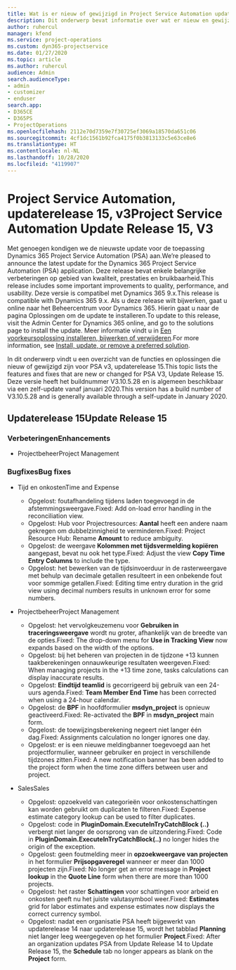 ```yaml
---
title: Wat is er nieuw of gewijzigd in Project Service Automation updaterelease 15, v3
description: Dit onderwerp bevat informatie over wat er nieuw en gewijzigd is in Project Service Automation updaterelease 15, v3.
author: ruhercul
manager: kfend
ms.service: project-operations
ms.custom: dyn365-projectservice
ms.date: 01/27/2020
ms.topic: article
ms.author: ruhercul
audience: Admin
search.audienceType:
- admin
- customizer
- enduser
search.app:
- D365CE
- D365PS
- ProjectOperations
ms.openlocfilehash: 2112e70d7359e7f30725ef3069a18570da651c06
ms.sourcegitcommit: 4cf1dc1561b92fca4175f0b3813133c5e63ce8e6
ms.translationtype: HT
ms.contentlocale: nl-NL
ms.lasthandoff: 10/28/2020
ms.locfileid: "4119907"
---
```

# <a name="project-service-automation-update-release-15-v3"></a><span data-ttu-id="7e7b5-103">Project Service Automation, updaterelease 15, v3</span><span class="sxs-lookup"><span data-stu-id="7e7b5-103">Project Service Automation Update Release 15, V3</span></span>

<span data-ttu-id="7e7b5-104">Met genoegen kondigen we de nieuwste update voor de toepassing Dynamics 365 Project Service Automation (PSA) aan.</span><span class="sxs-lookup"><span data-stu-id="7e7b5-104">We’re pleased to announce the latest update for the Dynamics 365 Project Service Automation (PSA) application.</span></span> <span data-ttu-id="7e7b5-105">Deze release bevat enkele belangrijke verbeteringen op gebied van kwaliteit, prestaties en bruikbaarheid.</span><span class="sxs-lookup"><span data-stu-id="7e7b5-105">This release includes some important improvements to quality, performance, and usability.</span></span> <span data-ttu-id="7e7b5-106">Deze versie is compatibel met Dynamics 365 9.x.</span><span class="sxs-lookup"><span data-stu-id="7e7b5-106">This release is compatible with Dynamics 365 9.x.</span></span> <span data-ttu-id="7e7b5-107">Als u deze release wilt bijwerken, gaat u online naar het Beheercentrum voor Dynamics 365. Hierin gaat u naar de pagina Oplossingen om de update te installeren.</span><span class="sxs-lookup"><span data-stu-id="7e7b5-107">To update to this release, visit the Admin Center for Dynamics 365 online, and go to the solutions page to install the update.</span></span> <span data-ttu-id="7e7b5-108">Meer informatie vindt u in [Een voorkeursoplossing installeren, bijwerken of verwijderen](https://docs.microsoft.com/power-platform/admin/install-remove-preferred-solution).</span><span class="sxs-lookup"><span data-stu-id="7e7b5-108">For more information, see [Install, update, or remove a preferred solution](https://docs.microsoft.com/power-platform/admin/install-remove-preferred-solution).</span></span>

<span data-ttu-id="7e7b5-109">In dit onderwerp vindt u een overzicht van de functies en oplossingen die nieuw of gewijzigd zijn voor PSA v3, updaterelease 15.</span><span class="sxs-lookup"><span data-stu-id="7e7b5-109">This topic lists the features and fixes that are new or changed for PSA V3, Update Release 15.</span></span> <span data-ttu-id="7e7b5-110">Deze versie heeft het buildnummer V3.10.5.28 en is algemeen beschikbaar via een zelf-update vanaf januari 2020.</span><span class="sxs-lookup"><span data-stu-id="7e7b5-110">This version has a build number of V3.10.5.28 and is generally available through a self-update in January 2020.</span></span>

## <a name="update-release-15"></a><span data-ttu-id="7e7b5-111">Updaterelease 15</span><span class="sxs-lookup"><span data-stu-id="7e7b5-111">Update Release 15</span></span> 

### <a name="enhancements"></a><span data-ttu-id="7e7b5-112">Verbeteringen</span><span class="sxs-lookup"><span data-stu-id="7e7b5-112">Enhancements</span></span>

- <span data-ttu-id="7e7b5-113">Projectbeheer</span><span class="sxs-lookup"><span data-stu-id="7e7b5-113">Project Management</span></span>

### <a name="bug-fixes"></a><span data-ttu-id="7e7b5-114">Bugfixes</span><span class="sxs-lookup"><span data-stu-id="7e7b5-114">Bug fixes</span></span>

- <span data-ttu-id="7e7b5-115">Tijd en onkosten</span><span class="sxs-lookup"><span data-stu-id="7e7b5-115">Time and Expense</span></span>

  - <span data-ttu-id="7e7b5-116">Opgelost: foutafhandeling tijdens laden toegevoegd in de afstemmingsweergave.</span><span class="sxs-lookup"><span data-stu-id="7e7b5-116">Fixed: Add on-load error handling in the reconciliation view.</span></span>
  - <span data-ttu-id="7e7b5-117">Opgelost: Hub voor Projectresources: **Aantal** heeft een andere naam gekregen om dubbelzinnigheid te verminderen.</span><span class="sxs-lookup"><span data-stu-id="7e7b5-117">Fixed: Project Resource Hub: Rename **Amount** to reduce ambiguity.</span></span>
  - <span data-ttu-id="7e7b5-118">Opgelost: de weergave **Kolommen met tijdsvermelding kopiëren** aangepast, bevat nu ook het type.</span><span class="sxs-lookup"><span data-stu-id="7e7b5-118">Fixed: Adjust the view **Copy Time Entry Columns** to include the type.</span></span>
  - <span data-ttu-id="7e7b5-119">Opgelost: het bewerken van de tijdsinvoerduur in de rasterweergave met behulp van decimale getallen resulteert in een onbekende fout voor sommige getallen.</span><span class="sxs-lookup"><span data-stu-id="7e7b5-119">Fixed: Editing time entry duration in the grid view using decimal numbers results in unknown error for some numbers.</span></span>

- <span data-ttu-id="7e7b5-120">Projectbeheer</span><span class="sxs-lookup"><span data-stu-id="7e7b5-120">Project Management</span></span>

  - <span data-ttu-id="7e7b5-121">Opgelost: het vervolgkeuzemenu voor **Gebruiken in traceringsweergave** wordt nu groter, afhankelijk van de breedte van de opties.</span><span class="sxs-lookup"><span data-stu-id="7e7b5-121">Fixed: The drop-down menu for **Use in Tracking View** now expands based on the width of the options.</span></span>
  - <span data-ttu-id="7e7b5-122">Opgelost: bij het beheren van projecten in de tijdzone +13 kunnen taakberekeningen onnauwkeurige resultaten weergeven.</span><span class="sxs-lookup"><span data-stu-id="7e7b5-122">Fixed: When managing projects in the +13 time zone, tasks calculations can display inaccurate results.</span></span>
  - <span data-ttu-id="7e7b5-123">Opgelost: **Eindtijd teamlid** is gecorrigeerd bij gebruik van een 24-uurs agenda.</span><span class="sxs-lookup"><span data-stu-id="7e7b5-123">Fixed: **Team Member End Time** has been corrected when using a 24-hour calendar.</span></span>
  - <span data-ttu-id="7e7b5-124">Opgelost: de **BPF** in hoofdformulier **msdyn_project** is opnieuw geactiveerd.</span><span class="sxs-lookup"><span data-stu-id="7e7b5-124">Fixed: Re-activated the **BPF** in **msdyn_project** main form.</span></span>
  - <span data-ttu-id="7e7b5-125">Opgelost: de toewijzingsberekening negeert niet langer één dag.</span><span class="sxs-lookup"><span data-stu-id="7e7b5-125">Fixed: Assignments calculation no longer ignores one day.</span></span>
  - <span data-ttu-id="7e7b5-126">Opgelost: er is een nieuwe meldingbanner toegevoegd aan het projectformulier, wanneer gebruiker en project in verschillende tijdzones zitten.</span><span class="sxs-lookup"><span data-stu-id="7e7b5-126">Fixed: A new notification banner has been added to the project form when the time zone differs between user and project.</span></span>

- <span data-ttu-id="7e7b5-127">Sales</span><span class="sxs-lookup"><span data-stu-id="7e7b5-127">Sales</span></span>

  - <span data-ttu-id="7e7b5-128">Opgelost: opzoekveld van categorieën voor onkostenschattingen kan worden gebruikt om duplicaten te filteren.</span><span class="sxs-lookup"><span data-stu-id="7e7b5-128">Fixed: Expense estimate category lookup can be used to filter duplicates.</span></span>
  - <span data-ttu-id="7e7b5-129">Opgelost: code in **PluginDomain.ExecuteInTryCatchBlock (..)** verbergt niet langer de oorsprong van de uitzondering.</span><span class="sxs-lookup"><span data-stu-id="7e7b5-129">Fixed: Code in **PluginDomain.ExecuteInTryCatchBlock(..)** no longer hides the origin of the exception.</span></span>
  - <span data-ttu-id="7e7b5-130">Opgelost: geen foutmelding meer in **opzoekweergave van projecten** in het formulier **Prijsopgaveregel** wanneer er meer dan 1000 projecten zijn.</span><span class="sxs-lookup"><span data-stu-id="7e7b5-130">Fixed: No longer get an error message in **Project lookup** in the **Quote Line** form when there are more than 1000 projects.</span></span>
  - <span data-ttu-id="7e7b5-131">Opgelost: het raster **Schattingen** voor schattingen voor arbeid en onkosten geeft nu het juiste valutasymbool weer.</span><span class="sxs-lookup"><span data-stu-id="7e7b5-131">Fixed: **Estimates** grid for labor estimates and expense estimates now displays the correct currency symbol.</span></span>
  - <span data-ttu-id="7e7b5-132">Opgelost: nadat een organisatie PSA heeft bijgewerkt van updaterelease 14 naar updaterelease 15, wordt het tabblad **Planning** niet langer leeg weergegeven op het formulier **Project**.</span><span class="sxs-lookup"><span data-stu-id="7e7b5-132">Fixed: After an organization updates PSA from Update Release 14 to Update Release 15, the **Schedule** tab no longer appears as blank on the **Project** form.</span></span>
